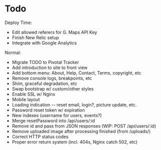 # Todo


Deploy Time:
* Edit allowed referers for G. Maps API Key
* Finish New Relic setup
* Integrate with Google Analytics

Normal:
* Migrate TODO to Pivotal Tracker
* Add introduction to site to front view
* Add bottom menu: About, Help, Contact, Terms, copyright, etc
* Remove console logs, breakpoints, etc
* Shim, graceful degradation, etc
* Swap bootstrap w/ custom/other styles
* Enable SSL w/ Nginx
* Mobile layout
* Loading indication -- reset email, login?, picture update, etc.
* Password reset token w/ expiration
* New indexes (username for users, events?)
* Merge resetPassword into /api/users/:id
* Remove id and pass from JSON responses (WIP: POST /api/users/:id)
* Remove uploaded image after processing finished (from /uploads/)
* Correct HTTP status codes
* Proper error return system (incl. 404s, Nginx catch 502, etc)
